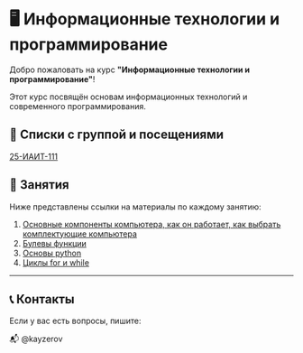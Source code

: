 # 🖥️ Информационные технологии и программирование

Добро пожаловать на курс **"Информационные технологии и программирование"**!

Этот курс посвящён основам информационных технологий и современного программирования.

## 📅 Списки с группой и посещениями 

[25-ИАИТ-111](https://docs.google.com/spreadsheets/d/1G1LxAmkb5K8JsVs-TQyNzvHHWo7ejBJxaL9Vg_abUR8/edit?gid=0#gid=0)


## 📅 Занятия

Ниже представлены ссылки на материалы по каждому занятию:

1. [Основные компоненты компьютера, как он работает, как выбрать комплектующие компьютера](<2025-09-01 Lesson 1 - Information technology and programming - ИАИТ-111.md>)
2. [Булевы функции](<2025-09-12 Lesson 2 - Information technology and programming - ИАИТ-111>)
3. [Основы python](<Lesson 3 - Information technology and programming - ИАИТ-111>)
4. [Циклы for и while](<Lesson 4 - Information technology and programming - ИАИТ-111>)
---

## 📞 Контакты

Если у вас есть вопросы, пишите:

📬 @kayzerov
